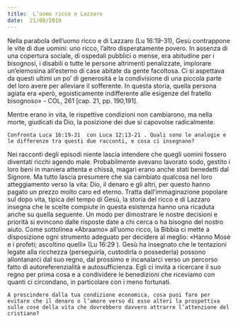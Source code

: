 ```yaml
---
title:  L’uomo ricco e Lazzaro
date:  21/08/2019
---
```


Nella parabola dell’uomo ricco e di Lazzaro (Lu 16:19-31), Gesù contrappone le vite di due uomini: uno ricco, l’altro disperatamente povero. In assenza di una copertura sociale, di ospedali pubblici o mense, era abitudine per i bisognosi, i disabili o tutte le persone altrimenti penalizzate, implorare un’elemosina all’esterno di case abitate da gente facoltosa. Ci si aspettava da questi ultimi un po’ di generosità e la condivisione di una piccola parte del loro avere per alleviare il sofferente. In questa storia, quella persona agiata era «però, egoisticamente indifferente alle esigenze del fratello bisognoso» - COL, 261 [cap. 21, pp. 190,191].

Mentre erano in vita, le rispettive condizioni non cambiarono, ma nella morte, giudicati da Dio, la posizione dei due si capovolse radicalmente.

`Confronta Luca 16:19-31  con Luca 12:13-21 . Quali sono le analogie e le differenze tra questi due racconti, e cosa ci insegnano?`

Nei racconti degli episodi niente lascia intendere che quegli uomini fossero diventati ricchi agendo male. Probabilmente avevano lavorato sodo, gestito i loro beni in maniera attenta e chissà, magari erano anche stati benedetti dal Signore. Ma tutto lascia presumere che sia cambiato qualcosa nel loro atteggiamento verso la vita: Dio, il denaro e gli altri, per questo hanno pagato un prezzo molto caro ed eterno. Tratta dall’immaginazione popolare sul dopo vita, tipica del tempo di Gesù, la storia del ricco e di Lazzaro insegna che le scelte compiute in questa esistenza hanno una ricaduta anche su quella seguente. Un modo per dimostrare le nostre decisioni e priorità si evincono dalle risposte date a chi cerca o ha bisogno del nostro aiuto. Come sottolinea «Abraamo» all’uomo ricco, la Bibbia ci mette a disposizione ogni strumento adeguato per decidere al meglio: «Hanno Mosè e i profeti; ascoltino quelli» (Lu 16:29 ). Gesù ha insegnato che le tentazioni legate alla ricchezza (perseguirla, custodirla o possederla) possono allontanarci dal suo regno, dal prossimo e incanalarci verso un percorso fatto di autoreferenzialità e autosufficienza. Egli ci invita a ricercare il suo regno per prima cosa e a condividere le benedizioni che riceviamo con quanti ci circondano, in particolare con i meno fortunati.

`A prescindere dalla tua condizione economica, cosa puoi fare per evitare che il denaro o l’amore verso di esso alteri la prospettiva sulle cose della vita che dovrebbero davvero attrarre l’attenzione del cristiano?`